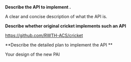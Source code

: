 **Describe the API to implement .**

A clear and concise description of what the API is. 

**Describe whether original cricket implements such an API**

https://github.com/RWTH-ACS/cricket

**Describe the detailed plan to implement the API **

Your design of the new PAI 




